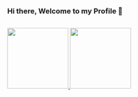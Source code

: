 ### Hi there, Welcome to my Profile 👋

##

<div>
  <a href="https://github.com/Pereira3">
  <img height="140em" src="https://github-readme-stats.vercel.app/api?username=pereira3&show_icons=true&theme=github_dark&include_all_commits=true&count_private=true&hide_rank=false"/>
  <img height="140em" src="https://github-readme-stats.vercel.app/api/top-langs/?username=pereira3&layout=compact&theme=github_dark&hide_title=true"/
</div>

##
